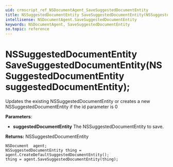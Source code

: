 ```yaml
---
uid: crmscript_ref_NSDocumentAgent_SaveSuggestedDocumentEntity
title: NSSuggestedDocumentEntity SaveSuggestedDocumentEntity(NSSuggestedDocumentEntity suggestedDocumentEntity);
intellisense: NSDocumentAgent.SaveSuggestedDocumentEntity
keywords: NSDocumentAgent, SaveSuggestedDocumentEntity
so.topic: reference
---
```


# NSSuggestedDocumentEntity SaveSuggestedDocumentEntity(NSSuggestedDocumentEntity suggestedDocumentEntity);

Updates the existing NSSuggestedDocumentEntity or creates a new NSSuggestedDocumentEntity if the id parameter is 0

**Parameters**:
* **suggestedDocumentEntity** The NSSuggestedDocumentEntity to save.

**Returns:** NSSuggestedDocumentEntity

```crmscript
NSDocument  agent;
NSSuggestedDocumentEntity thing = agent.CreateDefaultSuggestedDocumentEntity();
thing = agent.SaveSuggestedDocumentEntity(thing);
```

